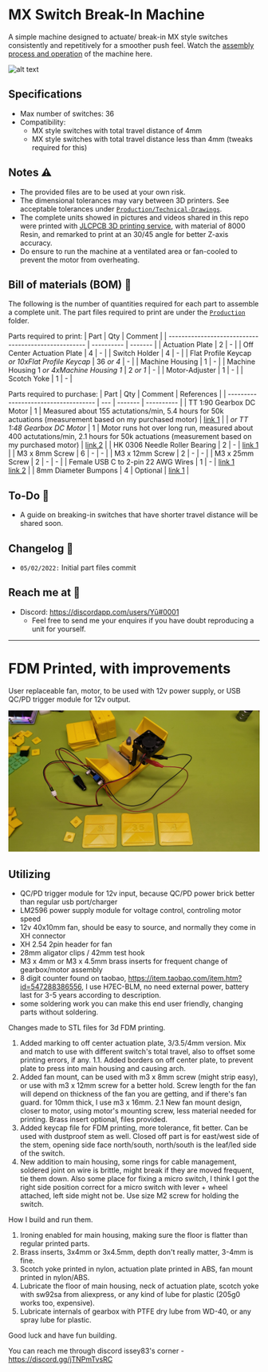 # MX Switch Break-In Machine
A simple machine designed to actuate/ break-in MX style switches consistently and repetitively for a smoother push feel. Watch the [assembly process and operation](https://www.youtube.com/watch?v=iYIlCdo38ZM&list=PLLd9RKaLkD3lO_kQBJ3w394Xko4Nm3RR9) of the machine here.

![alt text][snapshot]

[snapshot]: /Images/DSC05789.jpg "Machine Snapshot"

## Specifications
- Max number of switches: 36
- Compatibility: 
  -  MX style switches with total travel distance of 4mm
  -  MX style switches with total travel distance less than 4mm (tweaks required for this)

## Notes ⚠️
- The provided files are to be used at your own risk.
- The dimensional tolerances may vary between 3D printers. See acceptable tolerances under [`Production/Technical-Drawings`](/Production/Technical-Drawings).
- The complete units showed in pictures and videos shared in this repo were printed with [JLCPCB 3D printing service](https://cart.jlcpcb.com/quote), with material of 8000 Resin, and remarked to print at an 30/45 angle for better Z-axis accuracy.
- Do ensure to run the machine at a ventilated area or fan-cooled to prevent the motor from overheating.

## Bill of materials (BOM) 📜
The following is the number of quantities required for each part to assemble a complete unit. The part files required to print are under the [`Production`](/Production) folder.

Parts required to print:
| Part                                                 | Qty        | Comment |
| ---------------------------------------------------- | ---------- | ------- |
| Actuation Plate                                      | 2          | -       |
| Off Center Actuation Plate                           | 4          | -       |
| Switch Holder                                        | 4          | -       |
| Flat Profile Keycap *or 10xFlat Profile Keycap*      | 36 *or 4*  | -       |
| Machine Housing                                      | 1          | -       |
| Machine Housing 1 *or 4xMachine Housing 1*           | 2 *or 1*   | -       |
| Motor-Adjuster                                       | 1          | -       |
| Scotch Yoke                                          | 1          | -       |

Parts required to purchase:
| Part                                 | Qty | Comment | References |
| ------------------------------------ | --- | ------- | ---------- |
| TT 1:90 Gearbox DC Motor             | 1   | Measured about 155 actutations/min, 5.4 hours for 50k actuations (measurement based on my purchased motor) | [link 1](https://shopee.sg/Large-Price-Metal-Gear-Robot-Smart-Car-Reduce-Speed-Motor-Tt-Motor-i.191993938.3917622642) |
| *or TT 1:48 Gearbox DC Motor*        | 1   | Motor runs hot over long run, measured about 400 actutations/min, 2.1 hours for 50k actuations (measurement based on my purchased motor) | [link 2](https://www.adafruit.com/product/3777) |
| HK 0306 Needle Roller Bearing        | 2   | - | [link 1](https://www.skf.com/us/products/rolling-bearings/roller-bearings/needle-roller-bearings/drawn-cup-needle-roller-bearings/productid-HK%200306%20TN) |
| M3 x 8mm Screw                       | 6   | - | - |
| M3 x 12mm Screw                      | 2   | - | - |
| M3 x 25mm Screw                      | 2   | - | - |
| Female USB C to 2-pin 22 AWG Wires   | 1   | - | [link 1](https://www.aliexpress.com/item/1005001388133794.html?spm=a2g0o.productlist.0.0.5eb0510fZ1x7CB&algo_pvid=72711e6a-5844-4e73-a4a4-c90b141b40e0&algo_exp_id=72711e6a-5844-4e73-a4a4-c90b141b40e0-16&pdp_ext_f=%7B%22sku_id%22%3A%2212000015898874380%22%7D) <br> [link 2](https://www.aliexpress.com/item/1005002271810476.html?spm=a2g0o.productlist.0.0.2819510fomHmwf&algo_pvid=a239c4db-a4cf-4337-b6a1-f4db0c4cff98&algo_exp_id=a239c4db-a4cf-4337-b6a1-f4db0c4cff98-2&pdp_ext_f=%7B%22sku_id%22%3A%2212000019849627354%22%7D) |
| 8mm Diameter Bumpons                 | 4   | Optional | [link 1](https://shopee.sg/MAGIC-100PCS-Sheet-Soft-Buffer-Sticker-Furniture-Accessories-Gel-Shock-Absorber-Rubber-Silicone-Pads-Cabinets-Door-Stop-Anti-collision-Toilets-Bumpers-Non-Slip-Self-Adhesive-Multicolor-i.299069493.11802920607) |

## To-Do 📝
- A guide on breaking-in switches that have shorter travel distance will be shared soon.

## Changelog 📒
- `05/02/2022:` Initial part files commit 

## Reach me at 📩
- Discord: https://discordapp.com/users/Yū#0001
  - Feel free to send me your enquires if you have doubt reproducing a unit for yourself.

---------------------------------------------------------------------------------------------------------
# FDM Printed, with improvements
User replaceable fan, motor, to be used with 12v power supply, or USB QC/PD trigger module for 12v output.

![alt text][snapshot2]

[snapshot2]: /Images/20220801_144157.jpg "FDM Printed, with fan." 

## Utilizing 
- QC/PD trigger module for 12v input, because QC/PD power brick better than regular usb port/charger
- LM2596 power supply module for voltage control, controling motor speed
- 12v 40x10mm fan, should be easy to source, and normally they come in XH connector
- XH 2.54 2pin header for fan
- 28mm aligator clips / 42mm test hook
- M3 x 4mm or M3 x 4.5mm brass inserts for frequent change of gearbox/motor assembly
- 8 digit counter found on taobao, https://item.taobao.com/item.htm?id=547288386556, I use H7EC-BLM, no need external power, battery last for 3-5 years according to description. 
- some soldering work
you can make this end user friendly, changing parts without soldering.

Changes made to STL files for 3d FDM printing.
1. Added marking to off center actuation plate, 3/3.5/4mm version. Mix and match to use with different switch's total travel, also to offset some printing errors, if any.
1.1. Added borders on off center plate, to prevent plate to press into main housing and causing arch.
2. Added fan mount, can be used with m3 x 8mm screw (might strip easy), or use with m3 x 12mm screw for a better hold. Screw length for the fan will depend on thickness of the fan you are getting, and if there's fan guard. for 10mm thick, I use m3 x 16mm.
2.1 New fan mount design, closer to motor, using motor's mounting screw, less material needed for printing. Brass insert optional, files provided.
3. Added keycap file for FDM printing, more tolerance, fit better. Can be used with dustproof stem as well. Closed off part is for east/west side of the stem, opening side face north/south, north/south is the leaf/led side of the switch.
4. New addition to main housing, some rings for cable management, soldered joint on wire is brittle, might break if they are moved frequent, tie them down. Also some place for fixing a micro switch, I think I got the right side position correct for a micro switch with lever + wheel attached, left side might not be. Use size M2 screw for holding the switch.

How I build and run them.
1. Ironing enabled for main housing, making sure the floor is flatter than regular printed parts.
2. Brass inserts, 3x4mm or 3x4.5mm, depth don't really matter, 3-4mm is fine.
3. Scotch yoke printed in nylon, actuation plate printed in ABS, fan mount printed in nylon/ABS.
4. Lubricate the floor of main housing, neck of actuation plate, scotch yoke with sw92sa from aliexpress, or any kind of lube for plastic (205g0 works too, expensive).
5. Lubricate internals of gearbox with PTFE dry lube from WD-40, or any spray lube for plastic.

Good luck and have fun building.

You can reach me through discord
issey83's corner - https://discord.gg/jTNPmTvsRC
